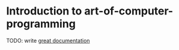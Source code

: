 # Introduction to art-of-computer-programming

TODO: write [great documentation](http://jacobian.org/writing/what-to-write/)
